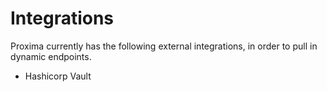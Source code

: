 # Integrations

Proxima currently has the following external integrations, in order to pull in dynamic endpoints.

- Hashicorp Vault  


